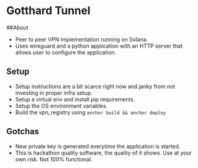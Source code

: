 # Gotthard Tunnel

##About
- Peer to peer VPN implementation running on Solana.
- Uses wireguard and a python application with an HTTP server that allows user to configure the application.

## Setup
- Setup instructions are a bit scarce right now and janky from not investing in proper infra setup.
- Setup a virtual env and install pip requirements.
- Setup the OS environment variables.
- Build the vpn_registry using `anchor build && anchor deploy`

## Gotchas
- New private key is generated everytime the application is started.
- This is hackathon quality software, the quality of it shows. Use at your own risk. Not 100% functional.
